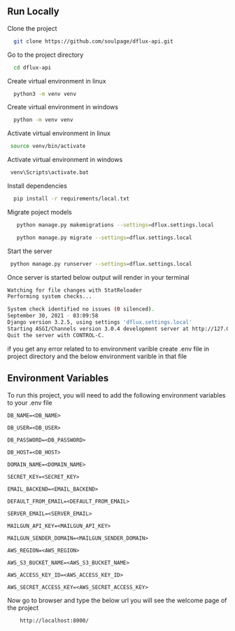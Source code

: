 ## Run Locally

Clone the project

```bash
  git clone https://github.com/soulpage/dflux-api.git
```

Go to the project directory

```bash
  cd dflux-api
```

Create virtual environment in linux

```bash
  python3 -m venv venv
```

Create virtual environment in windows

```bash
  python -m venv venv
```

Activate virtual environment in linux

```bash
 source venv/bin/activate
 ```

 Activate virtual environment in windows

```bash
 venv\Scripts\activate.bat
 ```

Install dependencies

```bash
  pip install -r requirements/local.txt
```

Migrate poject models

```bash
   python manage.py makemigrations --settings=dflux.settings.local
   ```

```bash
   python manage.py migrate --settings=dflux.settings.local
```

Start the server

```bash
 python manage.py runserver --settings=dflux.settings.local
```

Once server is started below output will render in your terminal

```bash
Watching for file changes with StatReloader
Performing system checks...

System check identified no issues (0 silenced).
September 30, 2021 - 03:09:58
Django version 3.2.5, using settings 'dflux.settings.local'
Starting ASGI/Channels version 3.0.4 development server at http://127.0.0.1:8000/
Quit the server with CONTROL-C.
```


if you get any error related to to environment varible create  .env file in project directory and the below environment varible in that file
## Environment Variables

To run this project, you will need to add the following environment variables to your .env file

`DB_NAME=<DB_NAME>`

`DB_USER=<DB_USER>`

`DB_PASSWORD=<DB_PASSWORD>`

`DB_HOST=<DB_HOST>`

`DOMAIN_NAME=<DOMAIN_NAME>`

`SECRET_KEY=<SECRET_KEY>`

`EMAIL_BACKEND=<EMAIL_BACKEND>`

`DEFAULT_FROM_EMAIL=<DEFAULT_FROM_EMAIL>`

`SERVER_EMAIL=<SERVER_EMAIL>`

`MAILGUN_API_KEY=<MAILGUN_API_KEY>`

`MAILGUN_SENDER_DOMAIN=<MAILGUN_SENDER_DOMAIN>`

`AWS_REGION=<AWS_REGION>`

`AWS_S3_BUCKET_NAME=<AWS_S3_BUCKET_NAME>`

`AWS_ACCESS_KEY_ID=<AWS_ACCESS_KEY_ID>`

`AWS_SECRET_ACCESS_KEY=<AWS_SECRET_ACCESS_KEY>`


Now go to browser and type the below url you will see the welcome page of the project

```bash
    http://localhost:8000/
```
